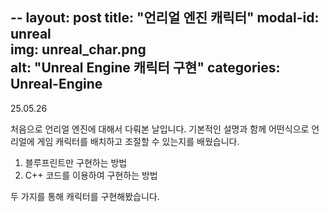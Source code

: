 --
layout: post
title: "언리얼 엔진 캐릭터"
modal-id: unreal         
img: unreal_char.png      
alt: "Unreal Engine 캐릭터 구현"
categories: Unreal-Engine
---

25.05.26

처음으로 언리얼 엔진에 대해서 다뤄본 날입니다. 
기본적인 설명과 함께 어떤식으로 언리얼에 게임 캐릭터를 배치하고 조절할 수 있는지를 배웠습니다.
1. 블루프린트만 구현하는 방법
2. C++ 코드를 이용하여 구현하는 방법

두 가지를 통해 캐릭터를 구현해봤습니다.
